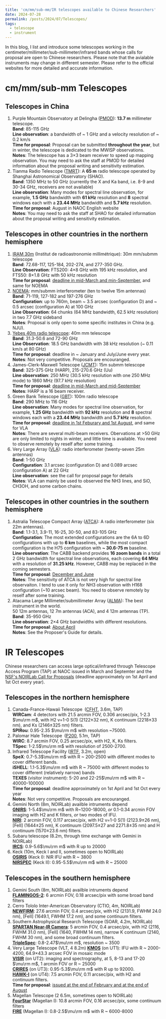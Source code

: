 ```yaml
---
title: 'cm/mm/sub-mm/IR telescopes available to Chinese Researchers'
date: 2024-07-28
permalink: /posts/2024/07/Telescopes/
tags:
  - telescope
  - instrument
---
```


In this blog, I list and introduce some telescopes working in the centimeter/millimeter/sub-millimeter/infrared bands whose calls for proposal are open to Chinese researchers. Please note that the avialable instruments may change in different semester. Please refer to the official websites for more detailed and accurate information. 

# cm/mm/sub-mm Telescopes
## Telescopes in China
1. Purple Mountain Observatory at Delingha ([PMOD](http://www.radioast.nsdc.cn/shiyongzhinan.php)): **13.7 m** millimeter telescope.  <br>
   **Band**: 85-115 GHz <br>
   **Line observation**: a bandwidth of ~ 1 GHz and a velocity resolution of ~ 0.2 km/s <br>
   **Time for proposal**: Proposal can be submitted **throughout the year**, but in winter, the telescope is dedicated to the MWISP observations. <br>
   **Notes**: The telescope has a 3$\times$3 beam receiver to speed up mapping observation. You may need to ask the staff at PMOD for detailed information about the proposal writing and sensitivity estimation.
2. Tianma Radio Telescope ([TMRT](http://65m.shao.cas.cn/)): A **65 m** radio telescope operated by Shanghai Astronomical Observatory (SHAO). <br>
   **Band**: 1350 MHz to 50 GHz (currently the X and Ka band, i.e. 8-9 and 30-34 GHz, receivers are not available) <br>
   **Line observation**: Many modes for spectral line observation, for example, **1.5 GHz** bandwidth with **61 kHz** resolution and **8** spectral windows each with a **23.44 MHz** bandwidth and **5.7 kHz** resolution. <br>
   **Time for proposal**: August in NAOC English website <br>
   **Notes**: You may need to ask the staff at SHAO for detailed information about the proposal writing and sensitivity estimation.

## Telescopes in other countries in the northern hemisphere
1. [IRAM 30m](https://iram-institute.org/science-portal/30-meter-telescope/) (Institut de radioastronomie millimétrique): 30m mm/submm telescope <br>
   **Band**: 72.68-117, 125-184, 202-274, and 277-350 GHz. <br>
   **Line Observation**: FTS200: 4$\times$8 GHz with 195 kHz resolution, and FTS50: 8$\times$1.8 GHz with 50 kHz resolution <br>
   **Time for proposal**: [deadline in mid-March and min-September](https://iram-institute.org/science-portal/proposals/call-for-proposals/), and same for NOEMA
2. [NOEMA](https://iram-institute.org/science-portal/noema/): mm/submm interferometer (ten to twelve 15m antennas) <br>
   **Band**: 71-119, 127-182 and 197-276 GHz <br>
   **Configuration**: up to 760m, beam ~ 3.5 arcsec (configuration D) and ~ 0.5 arcsec (configuration A) at 100 GHz <br>
   **Line Observation**: 64 chunks (64 MHz bandwidth, 62.5 kHz resolution) in two 7.7 GHz sideband <br>
   **Notes**: Proposal is only open to some specific institutes in China (e.g. NJU). <br>
3. [Yebes 40m radio telescope](https://rt40m.oan.es/): 40m mm telescope <br>
   **Band**: 31.3-50.6 and 72-90 GHz <br>
   **Line Observation**: 18.5 GHz bandwidth with 38 kHz resolution (~ 0.11 km/s at 80 GHz) <br>
   **Time for proposal**: deadline in ~ January and July/June every year. <br>
   **Notes**: Not very competitive. Proposals are encouranged.
4. James-Clerk-Maxwell Telescope ([JCMT](https://www.eaobservatory.org/jcmt/observing/getting-started/)): 15m submm telescope <br>
   **Band**: 325-375 GHz (HARP), 215-270.6 GHz (Uu) <br>
   **Line observation**: 250 MHz (30.5 kHz resolution with one 250 MHz mode) to 1860 MHz (97.7 kHz resolution)  <br>
   **Time for proposal**: [deadline in mid-March and mid-September](https://www.eaobservatory.org/jcmt/proposals/) <br>
   **Notes**: HARP is a 16 beam receiver. <br>
5. Green Bank Telescope ([GBT](https://greenbankobservatory.org/portal/gbt/)): 100m radio telescope <br>
   **Band**: 290 MHz to 116 GHz <br>
   **Line observation**: Many modes for spectral line observation, for example, **1.25 GHz** bandwidth with **92 kHz** resolution and **8** spectral windows each with a **23.44 MHz** bandwidth and **5.7 kHz** resolution. <br>
   **Time for proposal**: [deadline in 1st Feburary and 1st August](https://greenbankobservatory.org/portal/gbt/proposing/), and same for VLA <br>
   **Notes**: There are several multi-beam receivers. Obervations at >50 GHz are only limited to nights in winter, and little time is available. You need to observe remotely by reself after some training. <br>
6. Very Large Array ([VLA](https://science.nrao.edu/observing/call-for-proposals)): radio interferometer (twenty-seven 25m antennas) <br>
   **Band**: 1-50 GHz <br>
   **Configuration**: 3.1 arcsec (configuration D) and 0.089 arcsec (configuration A) at 22 GHz <br>
   **Line observation**: see the call for proposal page for details  <br>
   **Notes**: VLA can mainly be used to observed the NH3 lines, and SiO, CH3OH, and some carbon chains. <br>
   
## Telescopes in other countries in the southern hemisphere
1. Astralia Telescope Compact Array ([ATCA](https://www.narrabri.atnf.csiro.au/observing/)): A radio interferometer (six 22m antennas). <br>
   **Band**: 1.1-3.1, 3.9-11, 16-25, 30-50, and 83-105 GHz <br>
   **Configuration**: The most extended configurations are the 6A to 6D configurations with up to **6 km** baselines, while the most compact comfiguration is the H75 configuration with **~ 30.6-75 m** baseline. <br>
   **Line observation**: The CABB backend provides **16 zoom bands** in a total 2 GHz bandwidth for spectral line observations, each covering **64 MHz** with a resolution of **31.25 kHz**. However, CABB may be replaced in the coming semesters. <br>
   **Time for proposal**: [December and June](https://opal.atnf.csiro.au/) <br>
   **Notes**: The sensitivity of ATCA is not very high for spectral line observaiton. I tend to use it only for NH3 observation with H168 configuration (~10 arcsec beam). You need to observe remotely by reself after some training.
2. Atacama Large Millimeter/submillimeter Array ([ALMA](https://almascience.nrao.edu/)): The best instrument in the world. <br>
   50 12m antennas, 12 7m antennas (ACA), and 4 12m antennas (TP). <br>
   **Band**: 35-950 GHz <br>
   **Line observation**: 2$\times$4 GHz bandwidths with different resolutions. <br>
   **Time for proposal**: [About April](https://almascience.nrao.edu/proposing/call-for-proposals) <br>
   **Notes**: See the Proposer's Guide for details. <br>


# IR Telescopes
Chinese researchers can access large optical/infrared through Telescope Access Program (TAP) at NAOC issued in March and Septemter and the [NSF's NOIRLab Call for Proposals](https://noirlab.edu/science/observing-noirlab/proposals/call-for-proposals) (deadline approximately on 1st April and 1st Oct every year). 
## Telescopes in the northern hemisphere
1. Canada-France-Hawaii Telescope ([CFHT](https://www.cfht.hawaii.edu/en/science/Proposals/), 3.6m, TAP) <br>
   **WIRCam**: 4 detectors with 21.5 arcmin FOV, 0.306 arcsec/pix, 1-2.3 $\mu\rm m$, with H2 v=1-0 S(1) (2122$\pm$32 nm), K continuum (2218$\pm$33 nm), and Ks (2146$\pm$325 nm) filters. <br>
   **SPIRou**: 0.95-2.35 $\mu\rm m$ with resolution ~75000. <br>
2. Palomar Hale Telescope ([P200](http://www.astro.caltech.edu/palomar/about/telescopes/hale.html), 5.1m, TAP) <br>
   **WIRC**: 8.7 arcmin FOV, 0.25 arcsec/pix, with H2, K, Ks filters. <br>
   **TSpec**: 1-2.5$\mu\rm m$ with resolution of 2500-2700. <br>
3. Infrared Telescope Facility ([IRTF](https://irtfweb.ifa.hawaii.edu/), 3.2m, open) <br>
   **SpeX**: 0.7-5.3$\mu\rm m$ with R ~ 200-2500 with different modes to cover different bands. <br>
   **iSHELL**: 1.1-5.3$\mu\rm m$ with R ~ 75000 with different modes to cover different (relatively narrow) bands <br>
   **TEXES** (visitor instrument): 5-20 and 22-25$\mu\rm m$ with R ~ 40000-100000 <br>
   **Time for proposal**: deadline approximately on 1st April and 1st Oct every year <br>
   **Notes**: Not very competitive. Proposals are encouranged. <br>
4. Gemini North (8m, NOIRLab) availble intruments depend <br>
   [**GNIRS**](https://www.gemini.edu/instrumentation/gnirs): 1-5.4$\mu\rm m$ with R~1200-18000, *or* 0.1-0.34 arcmin FOV imaging with H2 and K filters, *or* two modes of IFU. <br>
   [**NIRI**](https://www.gemini.edu/instrumentation/niri): 2 arcmin FOV, 0.117 arcsec/pix, with H2 v=1-0 S(1) (2123.9$\pm$26 nm), \[FeII\] (1644$\pm$25 nm), K continuum (2097.5$\pm$27 and 2271.8$\pm$35 nm) and H continuum (1570$\pm$23.6 nm) filters. <br>
5. Subaru telescope (8.2m, through time exchange with Gemini in NOIRLab) <br>
   [**IRCS**](https://www.naoj.org/Observing/Instruments/IRCS/index.html): 0.9-5.6$\mu\rm m$ with R up to 20000 <br>
6. Keck (10m, Keck I and II, sometimes open to NOIRLab) <br>
   [**OSIRIS**](https://www2.keck.hawaii.edu/inst/osiris/) (Keck I): NIR IFU with R ~ 3800 <br>
   [**NIRSPEC**](https://www2.keck.hawaii.edu/inst/nirspec/) (Keck II): 0.95-5.5$\mu\rm m$ with R ~ 25000 <br>
## Telescopes in the southern hemisphere
1. Gemini South (8m, NOIRLab) availble intruments depend <br>
   [**FLAMINGOS-2**](https://www.gemini.edu/instrumentation/flamingos-2): 6 arcmin FOV, 0.18 arcsec/pix with some broad band filters <br>
2. Cerro Tololo Inter-American Observatory (CTIO, 4m, NOIRLab) <br>
   [**NEWFIRM**](https://noirlab.edu/science/programs/ctio/instruments/newfirm): 27.6 arcmin FOV, 0.4 arcsec/pix, with H2 (2131.9, FWHM 24.0 nm), \[FeII\] (1649.1, FWHM 17.2 nm), and some continuum filters. <br>
3. Southern Astrophysical Research Telescope (SOAR, 4.2m, NOIRLab) <br>
   [**SPARTAN Near-IR Camera**](https://noirlab.edu/science/programs/ctio/instruments/spartan-near-ir-camera): 5 arcmin FOV, 0.4 arcsec/pix, with H2 (2116, FWHM 31.0 nm), \[FeII\] (1640, FWHM 14 nm), narrow K continuum (2140, FWHM 30 nm), and some broad continuum filters. <br>
   [**TripleSpec**](https://noirlab.edu/science/programs/ctio/instruments/triplespec41-nir-imaging-spectrograph): 0.8-2.47$\mu\rm m$, resolution ~ 3500
4. Very Large Telescope (VLT, 4 8.2m)
   [**KMOS**](https://www.eso.org/sci/facilities/paranal/instruments/kmos.html) (on UT1): IFU with R ~ 2000-4200, 64.9$\times$43.3 arcsec FOV in mosaic mode <br>
   [**VISIR**](https://www.eso.org/sci/facilities/paranal/instruments/visir.html) (on UT2): imaging and spectrography, at 5, 8-13 and 17-20 $\mu\rm m$, 1 arcmin FOV or R ~ 25000 <br>
   [**CRIRES**](https://www.eso.org/sci/facilities/paranal/instruments/crires.html) (on UT3): 0.95-5.3$\mu\rm m$ with R up to 92000. <br>
   [**HAWK-I**](https://www.eso.org/sci/facilities/paranal/instruments/hawki.html) (on UT4): 7.5 arcmin FOV, 0.11 arcsec/pix, with H2 and continuum filters. <br> 
   **Time for proposal**: [issued at the end of February and at the end of August](https://www.eso.org/sci/observing/phase1.html)
5. Magellan Telescope (2 6.5m, sometimes open to NOIRLab) <br>
   [**FourStar**](https://www.lco.cl/?epkb_post_type_1=fourstar) (Magellan I): 10.8 arcmin FOV, 0.16 arcsec/pix, some continuum filters <br>
   [**FIRE**](https://web.mit.edu/~rsimcoe/www/FIRE/) (Magellan I): 0.8-2.5$\mu\rm m$ with R ~ 6000-8000 <br>
   

